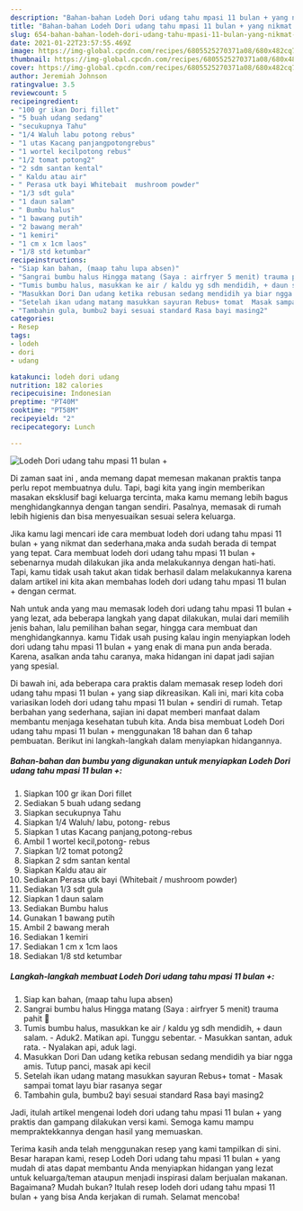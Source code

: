 ```yaml
---
description: "Bahan-bahan Lodeh Dori udang tahu mpasi 11 bulan + yang nikmat Untuk Jualan"
title: "Bahan-bahan Lodeh Dori udang tahu mpasi 11 bulan + yang nikmat Untuk Jualan"
slug: 654-bahan-bahan-lodeh-dori-udang-tahu-mpasi-11-bulan-yang-nikmat-untuk-jualan
date: 2021-01-22T23:57:55.469Z
image: https://img-global.cpcdn.com/recipes/6805525270371a08/680x482cq70/lodeh-dori-udang-tahu-mpasi-11-bulan-foto-resep-utama.jpg
thumbnail: https://img-global.cpcdn.com/recipes/6805525270371a08/680x482cq70/lodeh-dori-udang-tahu-mpasi-11-bulan-foto-resep-utama.jpg
cover: https://img-global.cpcdn.com/recipes/6805525270371a08/680x482cq70/lodeh-dori-udang-tahu-mpasi-11-bulan-foto-resep-utama.jpg
author: Jeremiah Johnson
ratingvalue: 3.5
reviewcount: 5
recipeingredient:
- "100 gr ikan Dori fillet"
- "5 buah udang sedang"
- "secukupnya Tahu"
- "1/4 Waluh labu potong rebus"
- "1 utas Kacang panjangpotongrebus"
- "1 wortel kecilpotong rebus"
- "1/2 tomat potong2"
- "2 sdm santan kental"
- " Kaldu atau air"
- " Perasa utk bayi Whitebait  mushroom powder"
- "1/3 sdt gula"
- "1 daun salam"
- " Bumbu halus"
- "1 bawang putih"
- "2 bawang merah"
- "1 kemiri"
- "1 cm x 1cm laos"
- "1/8 std ketumbar"
recipeinstructions:
- "Siap kan bahan, (maap tahu lupa absen)"
- "Sangrai bumbu halus Hingga matang (Saya : airfryer 5 menit) trauma pahit 😬"
- "Tumis bumbu halus, masukkan ke air / kaldu yg sdh mendidih, + daun salam. Aduk2. Matikan api. Tunggu sebentar. Masukkan santan, aduk rata. Nyalakan api, aduk lagi."
- "Masukkan Dori Dan udang ketika rebusan sedang mendidih ya biar ngga amis. Tutup panci, masak api kecil"
- "Setelah ikan udang matang masukkan sayuran Rebus+ tomat  Masak sampai tomat layu biar rasanya segar"
- "Tambahin gula, bumbu2 bayi sesuai standard Rasa bayi masing2"
categories:
- Resep
tags:
- lodeh
- dori
- udang

katakunci: lodeh dori udang 
nutrition: 182 calories
recipecuisine: Indonesian
preptime: "PT40M"
cooktime: "PT58M"
recipeyield: "2"
recipecategory: Lunch

---
```



![Lodeh Dori udang tahu mpasi 11 bulan +](https://img-global.cpcdn.com/recipes/6805525270371a08/680x482cq70/lodeh-dori-udang-tahu-mpasi-11-bulan-foto-resep-utama.jpg)

Di zaman  saat ini , anda memang dapat memesan makanan praktis tanpa perlu repot membuatnya dulu. Tapi, bagi kita yang ingin memberikan masakan eksklusif bagi keluarga tercinta, maka kamu memang lebih bagus menghidangkannya dengan tangan sendiri. Pasalnya, memasak di rumah lebih higienis dan bisa menyesuaikan sesuai selera keluarga.

Jika kamu lagi mencari ide cara membuat lodeh dori udang tahu mpasi 11 bulan + yang nikmat dan sederhana,maka anda sudah berada di tempat yang tepat. Cara membuat lodeh dori udang tahu mpasi 11 bulan +  sebenarnya mudah dilakukan jika anda melakukannya dengan hati-hati. Tapi, kamu tidak usah takut akan tidak berhasil dalam melakukannya 
karena dalam artikel ini kita akan membahas lodeh dori udang tahu mpasi 11 bulan + dengan cermat.  



Nah untuk anda yang mau memasak lodeh dori udang tahu mpasi 11 bulan + yang lezat, ada beberapa langkah yang dapat dilakukan, mulai dari memilih jenis bahan, lalu pemilihan bahan segar, hingga cara membuat dan menghidangkannya. kamu Tidak usah pusing kalau ingin menyiapkan lodeh dori udang tahu mpasi 11 bulan + yang enak di mana pun anda berada. Karena, asalkan anda  tahu caranya, maka hidangan ini dapat jadi sajian yang spesial.

Di bawah ini, ada beberapa cara praktis  dalam memasak resep lodeh dori udang tahu mpasi 11 bulan + yang siap dikreasikan. Kali ini, mari kita coba variasikan lodeh dori udang tahu mpasi 11 bulan + sendiri di rumah. Tetap berbahan yang sederhana, sajian ini dapat memberi manfaat dalam membantu menjaga kesehatan tubuh kita. Anda bisa membuat Lodeh Dori udang tahu mpasi 11 bulan + menggunakan 18 bahan dan 6 tahap pembuatan. Berikut ini langkah-langkah dalam menyiapkan hidangannya.

<!--inarticleads1-->

##### Bahan-bahan dan bumbu yang digunakan untuk menyiapkan Lodeh Dori udang tahu mpasi 11 bulan +:

1. Siapkan 100 gr ikan Dori fillet
1. Sediakan 5 buah udang sedang
1. Siapkan secukupnya Tahu
1. Siapkan 1/4 Waluh/ labu, potong- rebus
1. Siapkan 1 utas Kacang panjang,potong-rebus
1. Ambil 1 wortel kecil,potong- rebus
1. Siapkan 1/2 tomat potong2
1. Siapkan 2 sdm santan kental
1. Siapkan  Kaldu atau air
1. Sediakan  Perasa utk bayi (Whitebait / mushroom powder)
1. Sediakan 1/3 sdt gula
1. Siapkan 1 daun salam
1. Sediakan  Bumbu halus
1. Gunakan 1 bawang putih
1. Ambil 2 bawang merah
1. Sediakan 1 kemiri
1. Sediakan 1 cm x 1cm laos
1. Sediakan 1/8 std ketumbar




<!--inarticleads2-->

##### Langkah-langkah membuat Lodeh Dori udang tahu mpasi 11 bulan +:

1. Siap kan bahan, (maap tahu lupa absen)
1. Sangrai bumbu halus Hingga matang (Saya : airfryer 5 menit) trauma pahit 😬
1. Tumis bumbu halus, masukkan ke air / kaldu yg sdh mendidih, + daun salam. - Aduk2. Matikan api. Tunggu sebentar. - Masukkan santan, aduk rata. - Nyalakan api, aduk lagi.
1. Masukkan Dori Dan udang ketika rebusan sedang mendidih ya biar ngga amis. Tutup panci, masak api kecil
1. Setelah ikan udang matang masukkan sayuran Rebus+ tomat  - Masak sampai tomat layu biar rasanya segar
1. Tambahin gula, bumbu2 bayi sesuai standard Rasa bayi masing2




Jadi, itulah artikel mengenai  lodeh dori udang tahu mpasi 11 bulan +  yang praktis dan gampang dilakukan versi kami. Semoga kamu mampu mempraktekkannya dengan hasil yang memuaskan. 

Terima kasih anda telah menggunakan resep yang kami tampilkan di sini. Besar harapan kami, resep  Lodeh Dori udang tahu mpasi 11 bulan + yang mudah di atas dapat membantu Anda menyiapkan hidangan yang lezat untuk keluarga/teman ataupun menjadi inspirasi dalam berjualan makanan. Bagaimana? Mudah bukan? Itulah resep lodeh dori udang tahu mpasi 11 bulan + yang bisa Anda kerjakan di rumah. Selamat mencoba!

